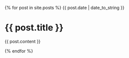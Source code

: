 {% for post in site.posts %}
{{ post.date | date_to_string }}

# {{ post.title }}

{{ post.content }}

{% endfor %}
